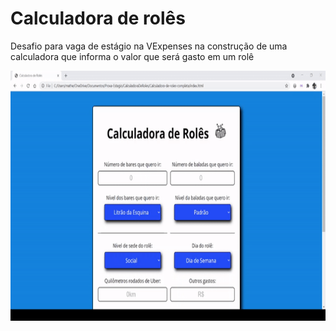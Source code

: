 # Calculadora de rolês
Desafio para vaga de estágio na VExpenses na construção de uma calculadora que informa o valor que será gasto em um rolê
<div>
    <img src="./gifs/readmegif.gif" height="400"/>  
</div>
